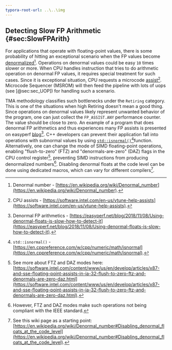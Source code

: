 ```yaml
---
typora-root-url: ..\..\img
---
```


## Detecting Slow FP Arithmetic {#sec:SlowFPArith}

For applications that operate with floating-point values, there is some probability of hitting an exceptional scenario when the FP values become [denormalized](https://en.wikipedia.org/wiki/Denormal_number)[^1]. Operations on denormal values could be easy `10` times slower or more. When CPU handles instruction that tries to do arithmetic operation on denormal FP values, it requires special treatment for such cases. Since it is exceptional situation, CPU requests a microcode [assist](https://software.intel.com/en-us/vtune-help-assists)[^10]. Microcode Sequencer (MSROM) will then feed the pipeline with lots of uops (see [@sec:sec_UOP]) for handling such a scenario.

TMA methodology classifies such bottlenecks under the `Retiring` category. This is one of the situations when high Retiring doesn't mean a good thing. Since operations on denormal values likely represent unwanted behavior of the program, one can just collect the `FP_ASSIST.ANY` performance counter. The value should be close to zero. An example of a program that does denormal FP arithmetics and thus experiences many FP assists is presented on easyperf [blog](https://easyperf.net/blog/2018/11/08/Using-denormal-floats-is-slow-how-to-detect-it)[^2]. C++ developers can prevent their application fall into operations with subnormal values by using [`std::isnormal()`](https://en.cppreference.com/w/cpp/numeric/math/isnormal)[^3]function. Alternatively, one can change the mode of SIMD floating-point operations, enabling "flush-to-zero" (FTZ) and "denormals-are-zero" (DAZ) flags in the CPU control register[^5], preventing SIMD instructions from producing denormalized numbers[^4]. Disabling denormal floats at the code level can be done using dedicated macros, which can vary for different compilers[^6].

[^1]: Denormal number - [https://en.wikipedia.org/wiki/Denormal_number](https://en.wikipedia.org/wiki/Denormal_number).
[^2]: Denormal FP arithmetics - [https://easyperf.net/blog/2018/11/08/Using-denormal-floats-is-slow-how-to-detect-it](https://easyperf.net/blog/2018/11/08/Using-denormal-floats-is-slow-how-to-detect-it).
[^3]: `std::isnormal()` - [https://en.cppreference.com/w/cpp/numeric/math/isnormal](https://en.cppreference.com/w/cpp/numeric/math/isnormal).
[^4]: However, FTZ and DAZ modes make such operations not being compliant with the IEEE standard.
[^5]: See more about FTZ and DAZ modes here: [https://software.intel.com/content/www/us/en/develop/articles/x87-and-sse-floating-point-assists-in-ia-32-flush-to-zero-ftz-and-denormals-are-zero-daz.html](https://software.intel.com/content/www/us/en/develop/articles/x87-and-sse-floating-point-assists-in-ia-32-flush-to-zero-ftz-and-denormals-are-zero-daz.html).
[^6]: See this wiki page as a starting point: [https://en.wikipedia.org/wiki/Denormal_number#Disabling_denormal_floats_at_the_code_level](https://en.wikipedia.org/wiki/Denormal_number#Disabling_denormal_floats_at_the_code_level).
[^10]: CPU assists - [https://software.intel.com/en-us/vtune-help-assists](https://software.intel.com/en-us/vtune-help-assists).
